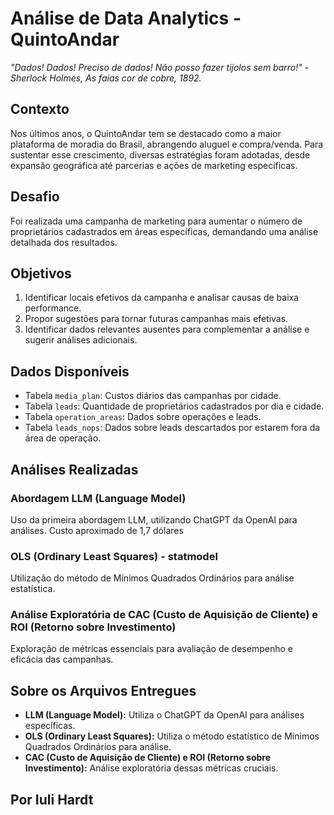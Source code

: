 # Análise de Data Analytics - QuintoAndar

*"Dados! Dados! Preciso de dados! Não posso fazer tijolos sem barro!" - Sherlock Holmes, As faias cor de cobre, 1892.*


## Contexto
Nos últimos anos, o QuintoAndar tem se destacado como a maior plataforma de moradia do Brasil, abrangendo aluguel e compra/venda. Para sustentar esse crescimento, diversas estratégias foram adotadas, desde expansão geográfica até parcerias e ações de marketing específicas.

## Desafio
Foi realizada uma campanha de marketing para aumentar o número de proprietários cadastrados em áreas específicas, demandando uma análise detalhada dos resultados.

## Objetivos
1. Identificar locais efetivos da campanha e analisar causas de baixa performance.
2. Propor sugestões para tornar futuras campanhas mais efetivas.
3. Identificar dados relevantes ausentes para complementar a análise e sugerir análises adicionais.

## Dados Disponíveis
- Tabela `media_plan`: Custos diários das campanhas por cidade.
- Tabela `leads`: Quantidade de proprietários cadastrados por dia e cidade.
- Tabela `operation_areas`: Dados sobre operações e leads.
- Tabela `leads_nops`: Dados sobre leads descartados por estarem fora da área de operação.

## Análises Realizadas
### Abordagem LLM (Language Model)
Uso da primeira abordagem LLM, utilizando ChatGPT da OpenAI para análises.
Custo aproximado de 1,7 dólares

### OLS (Ordinary Least Squares) - statmodel
Utilização do método de Mínimos Quadrados Ordinários para análise estatística.

### Análise Exploratória de CAC (Custo de Aquisição de Cliente) e ROI (Retorno sobre Investimento)
Exploração de métricas essenciais para avaliação de desempenho e eficácia das campanhas.

## Sobre os Arquivos Entregues
- **LLM (Language Model):** Utiliza o ChatGPT da OpenAI para análises específicas.
- **OLS (Ordinary Least Squares):** Utiliza o método estatístico de Mínimos Quadrados Ordinários para análise.
- **CAC (Custo de Aquisição de Cliente) e ROI (Retorno sobre Investimento):** Análise exploratória dessas métricas cruciais.


## Por Iuli Hardt
